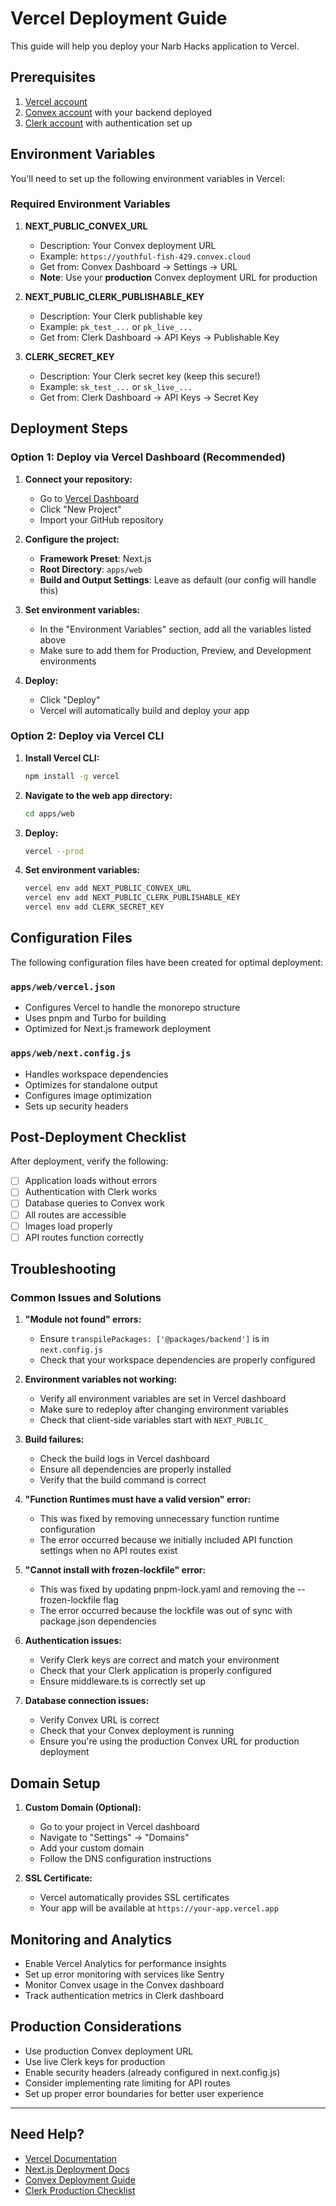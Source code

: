 # Vercel Deployment Guide

This guide will help you deploy your Narb Hacks application to Vercel.

## Prerequisites

1. [Vercel account](https://vercel.com/signup)
2. [Convex account](https://convex.dev) with your backend deployed
3. [Clerk account](https://clerk.com) with authentication set up

## Environment Variables

You'll need to set up the following environment variables in Vercel:

### Required Environment Variables

1. **NEXT_PUBLIC_CONVEX_URL**
   - Description: Your Convex deployment URL
   - Example: `https://youthful-fish-429.convex.cloud`
   - Get from: Convex Dashboard → Settings → URL
   - **Note**: Use your **production** Convex deployment URL for production

2. **NEXT_PUBLIC_CLERK_PUBLISHABLE_KEY**
   - Description: Your Clerk publishable key
   - Example: `pk_test_...` or `pk_live_...`
   - Get from: Clerk Dashboard → API Keys → Publishable Key

3. **CLERK_SECRET_KEY**
   - Description: Your Clerk secret key (keep this secure!)
   - Example: `sk_test_...` or `sk_live_...`
   - Get from: Clerk Dashboard → API Keys → Secret Key

## Deployment Steps

### Option 1: Deploy via Vercel Dashboard (Recommended)

1. **Connect your repository:**
   - Go to [Vercel Dashboard](https://vercel.com/dashboard)
   - Click "New Project"
   - Import your GitHub repository

2. **Configure the project:**
   - **Framework Preset**: Next.js
   - **Root Directory**: `apps/web`
   - **Build and Output Settings**: Leave as default (our config will handle this)

3. **Set environment variables:**
   - In the "Environment Variables" section, add all the variables listed above
   - Make sure to add them for Production, Preview, and Development environments

4. **Deploy:**
   - Click "Deploy"
   - Vercel will automatically build and deploy your app

### Option 2: Deploy via Vercel CLI

1. **Install Vercel CLI:**
   ```bash
   npm install -g vercel
   ```

2. **Navigate to the web app directory:**
   ```bash
   cd apps/web
   ```

3. **Deploy:**
   ```bash
   vercel --prod
   ```

4. **Set environment variables:**
   ```bash
   vercel env add NEXT_PUBLIC_CONVEX_URL
   vercel env add NEXT_PUBLIC_CLERK_PUBLISHABLE_KEY
   vercel env add CLERK_SECRET_KEY
   ```

## Configuration Files

The following configuration files have been created for optimal deployment:

### `apps/web/vercel.json`
- Configures Vercel to handle the monorepo structure
- Uses pnpm and Turbo for building
- Optimized for Next.js framework deployment

### `apps/web/next.config.js`
- Handles workspace dependencies
- Optimizes for standalone output
- Configures image optimization
- Sets up security headers

## Post-Deployment Checklist

After deployment, verify the following:

- [ ] Application loads without errors
- [ ] Authentication with Clerk works
- [ ] Database queries to Convex work
- [ ] All routes are accessible
- [ ] Images load properly
- [ ] API routes function correctly

## Troubleshooting

### Common Issues and Solutions

1. **"Module not found" errors:**
   - Ensure `transpilePackages: ['@packages/backend']` is in `next.config.js`
   - Check that your workspace dependencies are properly configured

2. **Environment variables not working:**
   - Verify all environment variables are set in Vercel dashboard
   - Make sure to redeploy after changing environment variables
   - Check that client-side variables start with `NEXT_PUBLIC_`

3. **Build failures:**
   - Check the build logs in Vercel dashboard
   - Ensure all dependencies are properly installed
   - Verify that the build command is correct

4. **"Function Runtimes must have a valid version" error:**
   - This was fixed by removing unnecessary function runtime configuration
   - The error occurred because we initially included API function settings when no API routes exist

5. **"Cannot install with frozen-lockfile" error:**
   - This was fixed by updating pnpm-lock.yaml and removing the --frozen-lockfile flag
   - The error occurred because the lockfile was out of sync with package.json dependencies

6. **Authentication issues:**
   - Verify Clerk keys are correct and match your environment
   - Check that your Clerk application is properly configured
   - Ensure middleware.ts is correctly set up

7. **Database connection issues:**
   - Verify Convex URL is correct
   - Check that your Convex deployment is running
   - Ensure you're using the production Convex URL for production deployment

## Domain Setup

1. **Custom Domain (Optional):**
   - Go to your project in Vercel dashboard
   - Navigate to "Settings" → "Domains"
   - Add your custom domain
   - Follow the DNS configuration instructions

2. **SSL Certificate:**
   - Vercel automatically provides SSL certificates
   - Your app will be available at `https://your-app.vercel.app`

## Monitoring and Analytics

- Enable Vercel Analytics for performance insights
- Set up error monitoring with services like Sentry
- Monitor Convex usage in the Convex dashboard
- Track authentication metrics in Clerk dashboard

## Production Considerations

- Use production Convex deployment URL
- Use live Clerk keys for production
- Enable security headers (already configured in next.config.js)
- Consider implementing rate limiting for API routes
- Set up proper error boundaries for better user experience

---

## Need Help?

- [Vercel Documentation](https://vercel.com/docs)
- [Next.js Deployment Docs](https://nextjs.org/docs/deployment)
- [Convex Deployment Guide](https://docs.convex.dev/production/hosting)
- [Clerk Production Checklist](https://clerk.com/docs/deployments/overview) 